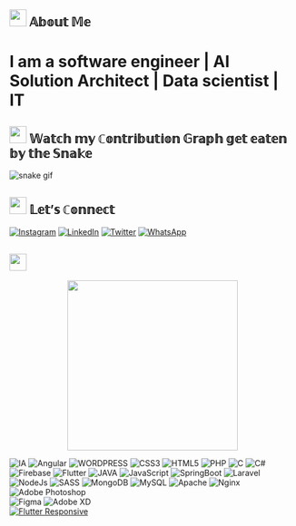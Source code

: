 <h2><img src="https://emojis.slackmojis.com/emojis/images/1660415409/60740/man-medium-skin-tone-beard.gif?1660415409" width="30"/> 𝔸𝕓𝕠𝕦𝕥 𝕄𝕖</h2>


# I am a software engineer | AI Solution Architect | Data scientist | IT

<h2><img src="https://slackmojis.com/emojis/60722-clown-face/download" width="30"/> 𝕎𝕒𝕥𝕔𝕙 𝕞𝕪 ℂ𝕠𝕟𝕥𝕣𝕚𝕓𝕦𝕥𝕚𝕠𝕟 𝔾𝕣𝕒𝕡𝕙 𝕘𝕖𝕥 𝕖𝕒𝕥𝕖𝕟 𝕓𝕪 𝕥𝕙𝕖 𝕊𝕟𝕒𝕜𝕖  </h2>

![snake gif](https://raw.githubusercontent.com/Sutil/Sutil/2b2fad3bf54522bb30c8c170591fc68ff51b69e6/github-contribution-grid-snake2.svg)


<h2><img src="https://emojis.slackmojis.com/emojis/images/1660415433/60795/folded-hands.gif?1660415433" width="30"/> 𝕃𝕖𝕥’𝕤 ℂ𝕠𝕟𝕟𝕖𝕔𝕥</h2>

[![Instagram](https://img.shields.io/badge/Instagram-%23E4405F.svg?logo=Instagram&logoColor=white)](https://instagram.com/joemonkila45) 
[![LinkedIn](https://img.shields.io/badge/LinkedIn-%230077B5.svg?logo=linkedin&logoColor=white)](https://www.linkedin.com/in/joe-monkila-b55634211) 
[![Twitter](https://img.shields.io/badge/Twitter-%231DA1F2.svg?logo=Twitter&logoColor=white)](https://twitter.com/joemonkila) 
[![WhatsApp](https://img.shields.io/badge/WhatsApp-%231DA1F2.svg?logo=WhatsaApp&logoColor=white)](https://api.whatsapp.com/send?phone=243816717846&texte=Bonjour_Monkila) 


<h2><img src="https://emojis.slackmojis.com/emojis/images/1660415359/60631/robot.gif?1660415359" width="30"/></h2>
<p align='center'>
<img src="https://media.giphy.com/media/TEnXkcsHrP4YedChhA/giphy.gif" width="300" height="300" frameBorder="0" class="giphy-embed" allowFullScreen></img></p>

![IA](https://img.shields.io/badge/ia-%23F24E1E.svg?style=for-the-badge&logo=figma&logoColor=white) 
![Angular](https://img.shields.io/badge/angular-%231572B6.svg?style=for-the-badge&logo=angularjs3&logoColor=white) 
![WORDPRESS](https://img.shields.io/badge/wordpress-%231572B6.svg?style=for-the-badge&logo=wordpress3&logoColor=white) 
![CSS3](https://img.shields.io/badge/css3-%231572B6.svg?style=for-the-badge&logo=css3&logoColor=white) 
![HTML5](https://img.shields.io/badge/html5-%23E34F26.svg?style=for-the-badge&logo=html5&logoColor=white) 
![PHP](https://img.shields.io/badge/php-%23777BB4.svg?style=for-the-badge&logo=php&logoColor=white) 
![C](https://img.shields.io/badge/c-%23777BB4.svg?style=for-the-badge&logo=c&logoColor=white) 
![C#](https://img.shields.io/badge/c-%23777BB4.svg?style=for-the-badge&logo=c&logoColor=white) 
![Firebase](https://img.shields.io/badge/firebase-%23039BE5.svg?style=for-the-badge&logo=firebase)
![Flutter](https://img.shields.io/badge/Flutter-%2302569B.svg?style=for-the-badge&logo=Flutter&logoColor=white)
![JAVA](https://img.shields.io/badge/java-%2302569B.svg?style=for-the-badge&logo=java&logoColor=white)
![JavaScript](https://img.shields.io/badge/javascript-%2302569B.svg?style=for-the-badge&logo=javascript&logoColor=white)
![SpringBoot](https://img.shields.io/badge/springboot-%2302569B.svg?style=for-the-badge&logo=springboot&logoColor=white)
![Laravel](https://img.shields.io/badge/laravel-%23FF2D20.svg?style=for-the-badge&logo=laravel&logoColor=white)
![NodeJs](https://img.shields.io/badge/nodejs-%23FF2D20.svg?style=for-the-badge&logo=nodejs&logoColor=white)
![SASS](https://img.shields.io/badge/SASS-hotpink.svg?style=for-the-badge&logo=SASS&logoColor=white) 
![MongoDB](https://img.shields.io/badge/MongoDB-%234ea94b.svg?style=for-the-badge&logo=mongodb&logoColor=white) 
![MySQL](https://img.shields.io/badge/mysql-%2300f.svg?style=for-the-badge&logo=mysql&logoColor=white) 
![Apache](https://img.shields.io/badge/apache-%23D42029.svg?style=for-the-badge&logo=apache&logoColor=white) 
![Nginx](https://img.shields.io/badge/nginx-%23009639.svg?style=for-the-badge&logo=nginx&logoColor=white) 
![Adobe Photoshop](https://img.shields.io/badge/adobephotoshop-%2331A8FF.svg?style=for-the-badge&logo=adobephotoshop&logoColor=white) 	
![Figma](https://img.shields.io/badge/figma-%23F24E1E.svg?style=for-the-badge&logo=figma&logoColor=white) 
![Adobe XD](https://img.shields.io/badge/Adobe%20XD-470137?style=for-the-badge&logo=Adobe%20XD&logoColor=#FF61F6)  
[![Flutter Responsive](https://img.shields.io/badge/flutter-responsive-brightgreen.svg?style=flat-square)](https://github.com/Codelessly/ResponsiveFramework)


